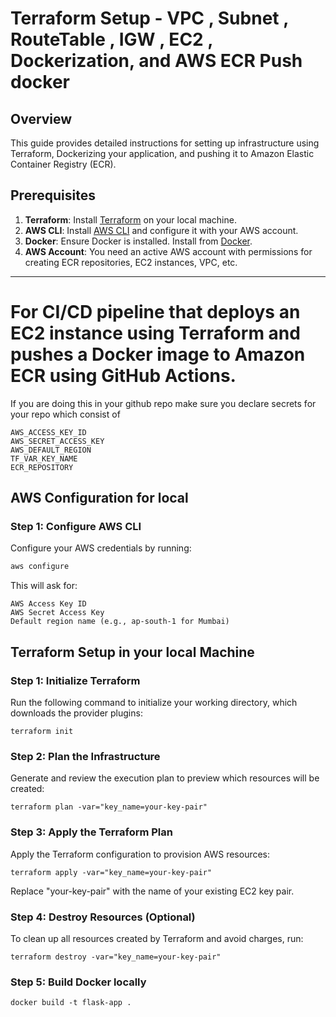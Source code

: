 # Terraform Setup - VPC , Subnet , RouteTable , IGW , EC2 , Dockerization, and AWS ECR Push docker

## Overview

This guide provides detailed instructions for setting up infrastructure using Terraform, Dockerizing your application, and pushing it to Amazon Elastic Container Registry (ECR).

## Prerequisites

1. **Terraform**: Install [Terraform](https://www.terraform.io/downloads) on your local machine.
2. **AWS CLI**: Install [AWS CLI](https://aws.amazon.com/cli/) and configure it with your AWS account.
3. **Docker**: Ensure Docker is installed. Install from [Docker](https://www.docker.com/get-started).
4. **AWS Account**: You need an active AWS account with permissions for creating ECR repositories, EC2 instances, VPC, etc.

---

# For CI/CD pipeline that deploys an EC2 instance using Terraform and pushes a Docker image to Amazon ECR using GitHub Actions.

If you are doing this in your github repo make sure you declare secrets for your repo which consist of

```
AWS_ACCESS_KEY_ID
AWS_SECRET_ACCESS_KEY
AWS_DEFAULT_REGION
TF_VAR_KEY_NAME
ECR_REPOSITORY
```

## AWS Configuration for local

### Step 1: Configure AWS CLI

Configure your AWS credentials by running:

```bash
aws configure
```

This will ask for:

```
AWS Access Key ID
AWS Secret Access Key
Default region name (e.g., ap-south-1 for Mumbai)
```

## Terraform Setup in your local Machine

### Step 1: Initialize Terraform

Run the following command to initialize your working directory, which downloads the provider plugins:

```
terraform init
```

### Step 2: Plan the Infrastructure

Generate and review the execution plan to preview which resources will be created:

```
terraform plan -var="key_name=your-key-pair"
```

### Step 3: Apply the Terraform Plan

Apply the Terraform configuration to provision AWS resources:

```
terraform apply -var="key_name=your-key-pair"
```

Replace "your-key-pair" with the name of your existing EC2 key pair.

### Step 4: Destroy Resources (Optional)

To clean up all resources created by Terraform and avoid charges, run:

```
terraform destroy -var="key_name=your-key-pair"
```

### Step 5: Build Docker locally

```
docker build -t flask-app .

```
